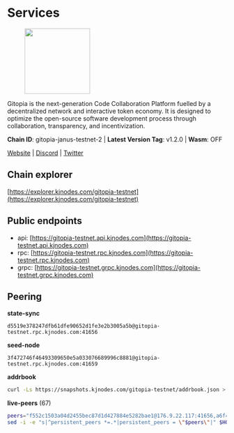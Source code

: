 # Services

<figure><img src="https://raw.githubusercontent.com/kj89/testnet_manuals/main/pingpub/logos/gitopia.png" width="150" alt=""><figcaption></figcaption></figure>

Gitopia is the next-generation Code Collaboration Platform fuelled by  a decentralized network and interactive token economy. It is designed  to optimize the open-source software development process through  collaboration, transparency, and incentivization.

**Chain ID**: gitopia-janus-testnet-2 | **Latest Version Tag**: v1.2.0 | **Wasm**: OFF

[Website](https://gitopia.com/) | [Discord](https://discord.gg/hFTXCGNYDZ) | [Twitter](https://twitter.com/gitopiaDAO)




## Chain explorer
[https://explorer.kjnodes.com/gitopia-testnet](https://explorer.kjnodes.com/gitopia-testnet)

## Public endpoints

* api: [https://gitopia-testnet.api.kjnodes.com](https://gitopia-testnet.api.kjnodes.com)
* rpc: [https://gitopia-testnet.rpc.kjnodes.com](https://gitopia-testnet.rpc.kjnodes.com)
* grpc: [https://gitopia-testnet.grpc.kjnodes.com](https://gitopia-testnet.grpc.kjnodes.com)

## Peering

**state-sync**

```text
d5519e378247dfb61dfe90652d1fe3e2b3005a5b@gitopia-testnet.rpc.kjnodes.com:41656
```

**seed-node**

```text
3f472746f46493309650e5a033076689996c8881@gitopia-testnet.rpc.kjnodes.com:41659
```

**addrbook**
```bash
curl -Ls https://snapshots.kjnodes.com/gitopia-testnet/addrbook.json > $HOME/.gitopia/config/addrbook.json
```

**live-peers** (67)
```bash
peers="f552c1503a04d2455bec87d1d427884e5282bae1@176.9.22.117:41656,a6f4fd8efe8a575a15e25652ecebce3fa1ed62a0@213.239.217.52:35656,5fa476e097bc0af605581b5fb905b10707c5762d@84.46.247.123:26656,5fb72a0bea398ce56fa20cd732623f98d774be7d@149.102.128.208:41656,3b0956b482f89b361dd350f1c6b3743096897446@65.108.124.219:35656,995177c4b8c2b498de50483a614f9e30bf02e843@65.109.130.180:26656,c78af3c8a2fa3d398dedb1ad9052eaf60dc27434@95.216.163.254:41656,91bf3eb973595dd4621ccf5853e5ac78c48058da@194.163.180.77:656,52098a0fdd0dc566615ad37492019d252635bdda@45.85.249.131:656,de5ad8914c55b02f4402fdd114bd8dc33d67f539@24.199.111.244:26656,d5519e378247dfb61dfe90652d1fe3e2b3005a5b@65.109.68.190:41656,5c2c2b27e1824097d4f5dc7a581a8d615923e76f@185.252.235.110:41656,74268fcac969cb5a1c6b8e0da4492de047bbb1ba@173.249.38.2:656,4cd60a4dd4211d38d948a86a614f1fd8d3d274eb@75.119.153.139:656,e79532749fb5dd95366f4568a7b2430d0e316fb5@84.46.255.163:26656,c03e9f152bb1becc54d4424d02249135d39be09f@81.0.218.106:41656,0c31077af45cb4f0424e58c91b0a917c36a90fd9@65.108.195.235:16656,35c829910f80387ee825da9fb69efbcbf8e2149e@164.68.118.227:26656,53b421af01f3260e949d6a9c2dc09e3b1dbf9fb6@109.205.181.30:41656,c84906b19dc7dc7bda94ab2167d4b0af64a28b49@45.151.122.191:656,5c2a752c9b1952dbed075c56c600c3a79b58c395@195.3.220.140:27036,c15c3fee20da5db1e087066c8ff0b77457178f0d@65.108.217.101:26656,95fbdc6d62be17db6688222b15b57d3e795ed07a@167.86.84.102:656,0eb70bf5e2403694109f9bba184570074c2dfdd5@38.242.235.255:26656,ea53a3f77fe373f47be4e77fd5f9ff526dfaec33@51.79.143.46:41656,615b82e2721e06770a71ac3a0328d0e4f0eea0de@81.0.246.222:656,e511a5b55979b7d630f016e2b15b513690fd3e33@185.239.209.124:656,ee812a11525cf7e2de4bd63e66aed8b8de337902@38.242.235.199:41656,399d4e19186577b04c23296c4f7ecc53e61080cb@34.142.156.29:26656,63381c5528ed8ca93f9ba31008a9630d21b29a97@142.132.152.46:46656,6eaed2ae1e4fdab63a492c55e7f465e0043b5b92@173.249.48.234:26656,f0b8227e40f25eaec0e25b9e91ca199d2d9a1ecb@167.86.94.177:656,98bdfc67810bf7ac8f5c45b2c677b4bf199eb42e@185.193.67.65:41656,730983044bcc3f8e688bc2436da8a171fd843922@154.12.243.189:656,481189b7e246f6c824a969482446c49abbfe76b8@161.97.172.147:26656,4ed110a5b1ebad62d1e92e8cdabfc9160e2ca4db@65.109.92.148:46656,8d45cada398e1035e220857a84021fabfa723248@2.58.82.21:26656,9bb344d83fc1fafc4bce6b8e4a95b82f37ac4f31@82.208.20.136:26656,38f4e436b28b05850fa9b67cadf0700123cec094@45.10.154.166:26656,e1ab0573d55ff92fad55d2929e353904f1bbe36f@135.181.16.252:31656,2f0484f05aa2d58d91aa21ea7cb9ce81c2e207ea@85.239.240.187:26656,449bd33a10f36244ecfb4ada6f2628137190fbf7@38.242.239.157:26656,45cc764ce4547208c21f62340a280cff1f2a4ab5@5.9.147.185:26156,4822b1bc21df29f4928b81d0ea457191c9839980@194.163.187.123:26656,f235119c7a14d2bfca013c4835056bd748177104@194.146.13.247:656,6af1ed533c0ff79bd677291047687cd8ae966e89@85.190.246.56:26656,eaa9978430e55663346eb61312cd5ecc21448b25@38.242.139.153:656,2236a75a7557d8633d06ac6f036c1b47c1fd1598@149.102.158.166:41656,fea7c372588898f7ea3a04373c52a30712b3c279@185.239.209.56:656,c820e754c56b5455d64ab7685730c44a936d0833@154.38.165.129:26656,082e95b5d5351e68dcfb24dff802f9064cfd5a4c@65.109.92.241:51056,ce4d9462b4bb348f1a006faabb40fc4271476463@38.146.3.230:11356,b6651c7b043ef4bdccd7906b0f06de2bbdfe8a60@193.46.243.75:26656,ac606e28c081c679dc23d9a94c29842be8f8b1f1@45.85.249.133:656,3dd4a6674e86c319a5671e645d429edacae62129@185.219.142.203:26656,975a3ade04fc92d00c7ad59d536506fde46169e7@167.86.96.233:656,93c4c73375b5f52020e7e7bd3f901ee28f07e6b7@109.123.243.66:41656,72ba064143222cc699fe2e3830a52b43c18e1c2c@185.209.228.213:26656,820024c34989e7605d9367847e1fc2d01ad763bd@65.109.92.235:30656,4e0e57bcac8aa2bc3188d5b7845eeee61a61f3f0@194.163.170.165:26656,7d819fa869f7c5b42c2c7a9538e1a9e7a52cfdee@65.108.226.26:24656,2cb5a7ebd6b906971cf94c38ee261e75963a2080@185.187.170.249:41656,bc688b2be879ba5bfa34587e096a9c9a4df2e6d4@45.151.122.116:656,c28ba56940b4aa173c249eef493076ab5ebf5de8@185.182.186.18:26656,c09aa43e7149a6bf784d11867ebb4135996016d6@213.239.215.77:26656,df5c15eeaeecb2116ab947e10c065353d762f5ad@185.163.124.151:41656,e711b6631c3e5bb2f6c389cbc5d422912b05316b@213.239.216.252:25256"
sed -i -e "s|^persistent_peers *=.*|persistent_peers = \"$peers\"|" $HOME/.gitopia/config/config.toml
```
